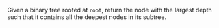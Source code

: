 Given a binary tree rooted at `root`, return the node with the largest depth such that it contains all the deepest nodes in its subtree.
